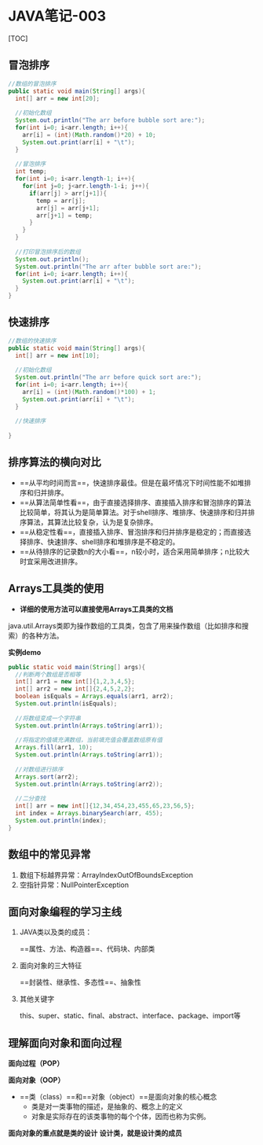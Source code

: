# JAVA笔记-003

[TOC]

## 冒泡排序

```java
//数组的冒泡排序
public static void main(String[] args){
  int[] arr = new int[20];
  
  //初始化数组
  System.out.println("The arr before bubble sort are:");
  for(int i=0; i<arr.length; i++){
    arr[i] = (int)(Math.random()*20) + 10;
    System.out.print(arr[i] + "\t");
  }
  
  //冒泡排序
  int temp;
  for(int i=0; i<arr.length-1; i++){
    for(int j=0; j<arr.length-1-i; j++){
      if(arr[j] > arr[j+1]){
        temp = arr[j];
        arr[j] = arr[j+1];
        arr[j+1] = temp;
      }
    }
  }
  
  //打印冒泡排序后的数组
  System.out.println();
  System.out.println("The arr after bubble sort are:");
  for(int i=0; i<arr.length; i++){
    System.out.print(arr[i] + "\t");
  } 
}
```



## 快速排序

```java
//数组的快速排序
public static void main(String[] args){
  int[] arr = new int[10];
  
  //初始化数组
  System.out.println("The arr before quick sort are:");
  for(int i=0; i<arr.length; i++){
    arr[i] = (int)(Math.random()*100) + 1;
    System.out.print(arr[i] + "\t");
  }
  
  //快速排序
  
}
```



## 排序算法的横向对比

- ==从平均时间而言==，快速排序最佳。但是在最坏情况下时间性能不如堆排序和归并排序。
- ==从算法简单性看==，由于直接选择排序、直接插入排序和冒泡排序的算法比较简单，将其认为是简单算法。对于shell排序、堆排序、快速排序和归并排序算法，其算法比较复杂，认为是复杂排序。
- ==从稳定性看==，直接插入排序、冒泡排序和归并排序是稳定的；而直接选择排序、快速排序、shell排序和堆排序是不稳定的。
- ==从待排序的记录数n的大小看==，n较小时，适合采用简单排序；n比较大时宜采用改进排序。



## Arrays工具类的使用

- **详细的使用方法可以直接使用Arrays工具类的文档**

java.util.Arrays类即为操作数组的工具类，包含了用来操作数组（比如排序和搜索）的各种方法。

**实例demo**

```java
public static void main(String[] args){
  //判断两个数组是否相等
  int[] arr1 = new int[]{1,2,3,4,5};
  int[] arr2 = new int[]{2,4,5,2,2};
  boolean isEquals = Arrays.equals(arr1, arr2);
  System.out.println(isEquals);
  
  //将数组变成一个字符串
  System.out.println(Arrays.toString(arr1));
  
  //将指定的值填充满数组，当前填充值会覆盖数组原有值
  Arrays.fill(arr1, 10);
  System.out.println(Arrays.toString(arr1));
  
  //对数组进行排序
  Arrays.sort(arr2);
  System.out.println(Arrays.toString(arr2));
  
  //二分查找
  int[] arr = new int[]{12,34,454,23,455,65,23,56,5};
  int index = Arrays.binarySearch(arr, 455);
  System.out.println(index);
}
```



## 数组中的常见异常

1. 数组下标越界异常：ArrayIndexOutOfBoundsException
2. 空指针异常：NullPointerException



## 面向对象编程的学习主线

1. JAVA类以及类的成员：

   ==属性、方法、构造器==、代码块、内部类

2. 面向对象的三大特征

   ==封装性、继承性、多态性==、抽象性

3. 其他关键字

   this、super、static、final、abstract、interface、package、import等



## 理解面向对象和面向过程

**面向过程（POP）**

**面向对象（OOP）**

- ==类（class）==和==对象（object）==是面向对象的核心概念
  - 类是对一类事物的描述，是抽象的、概念上的定义
  - 对象是实际存在的该类事物的每个个体，因而也称为实例。



**面向对象的重点就是类的设计**
**设计类，就是设计类的成员**



